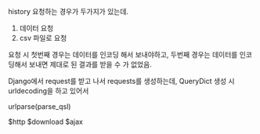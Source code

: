 history 요청하는 경우가 두가지가 있는데.
1. 데이터 요청
2. csv 파일로 요청 


요청 시 첫번째 경우는 데이터를 인코딩 해서 보내야하고, 두번째 경우는 데이터를 인코딩해서 보내면 제대로 된 결과를 받을 수 가 없었음.

Django에서 request를 받고 나서 requests를 생성하는데, 
QueryDict 생성 시 urldecoding을 하고 있어서 

urlparse(parse_qsl)


$http
$download
$ajax
